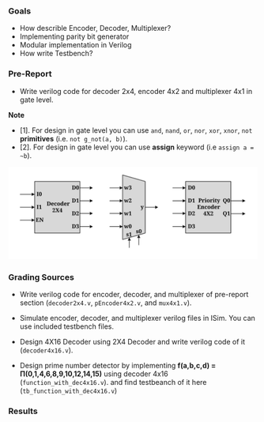 ### Goals

- How describle Encoder, Decoder, Multiplexer?
- Implementing parity bit generator 
- Modular implementation in Verilog
- How write Testbench?


### Pre-Report
* Write verilog code for decoder 2x4, encoder 4x2 and multiplexer 4x1 in gate level.

**Note**
* [1]. For design in gate level you can use `and`, `nand`, `or`, `nor`, `xor`, `xnor`, `not` **primitives** (i.e. `not g_not(a, b)`).
* [2]. For design in gate level you can use **assign** keyword (i.e `assign a = ~b`).


![ENCODER, DECODER, MULTIPLEXER](./Results/components.svg)

### Grading Sources

* Write verilog code for encoder, decoder, and multiplexer of pre-report section (`decoder2x4.v`, `pEncoder4x2.v`, and `mux4x1.v`).

* Simulate encoder, decoder, and multiplexer verilog files in ISim. You can use included testbench files.

* Design 4X16 Decoder using 2X4 Decoder and write verilog code of it (`decoder4x16.v`).

* Design prime number detector by implementing **f(a,b,c,d) = &#928;(0,1,4,6,8,9,10,12,14,15)** using decoder 4x16 (`function_with_dec4x16.v`). and find testbeanch of it here (`tb_function_with_dec4x16.v`)

### Results
